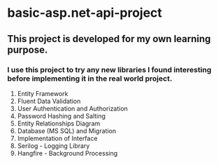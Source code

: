 # basic-asp.net-api-project
## This project is developed for my own learning purpose.

### I use this project to try any new libraries I found interesting before implementing it in the real world project.

1. Entity Framework
2. Fluent Data Validation
3. User Authentication and Authorization
4. Password Hashing and Salting
5. Entity Relationships Diagram
6. Database (MS SQL) and Migration
7. Implementation of Interface
8. Serilog - Logging Library
9. Hangfire - Background Processing
